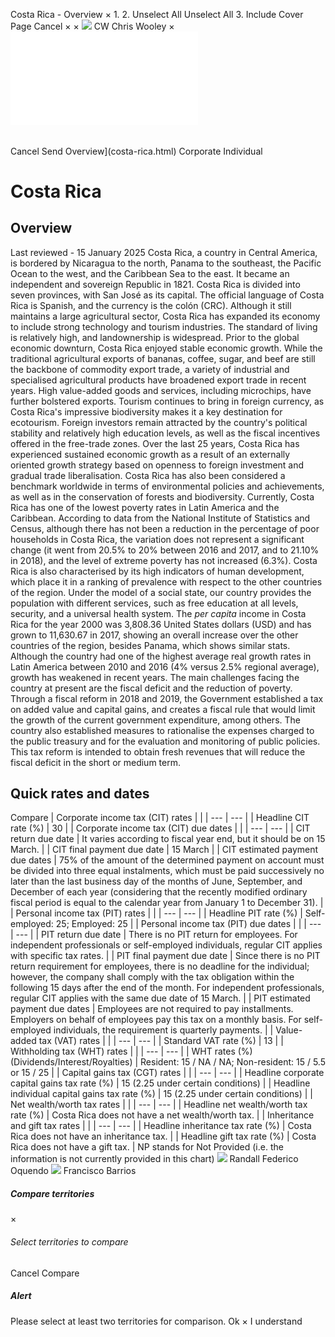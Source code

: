 Costa Rica - Overview
×
1.
2.
Unselect All
Unselect All
3.
Include Cover Page
Cancel
×
×
![](-/media/world-wide-tax-summaries/attachments/global---chris-wooley.ashx%3Frev=ac5e5f3223b34096b1afc2a6009c7320&revision=ac5e5f32-23b3-4096-b1af-c2a6009c7320&hash=859B7ADC84DC2CBEC9760E9E6EE7DE6D0A8BFCDF)
CW
Chris Wooley
×
![](costa-rica.html)
######
Cancel
Send
Overview](costa-rica.html)
Corporate
Individual
# Costa Rica
## Overview
Last reviewed - 15 January 2025
Costa Rica, a country in Central America, is bordered by Nicaragua to the north, Panama to the southeast, the Pacific Ocean to the west, and the Caribbean Sea to the east. It became an independent and sovereign Republic in 1821. Costa Rica is divided into seven provinces, with San José as its capital. The official language of Costa Rica is Spanish, and the currency is the colón (CRC).
Although it still maintains a large agricultural sector, Costa Rica has expanded its economy to include strong technology and tourism industries. The standard of living is relatively high, and landownership is widespread. Prior to the global economic downturn, Costa Rica enjoyed stable economic growth. While the traditional agricultural exports of bananas, coffee, sugar, and beef are still the backbone of commodity export trade, a variety of industrial and specialised agricultural products have broadened export trade in recent years. High value-added goods and services, including microchips, have further bolstered exports. Tourism continues to bring in foreign currency, as Costa Rica's impressive biodiversity makes it a key destination for ecotourism. Foreign investors remain attracted by the country's political stability and relatively high education levels, as well as the fiscal incentives offered in the free-trade zones.
Over the last 25 years, Costa Rica has experienced sustained economic growth as a result of an externally oriented growth strategy based on openness to foreign investment and gradual trade liberalisation.
Costa Rica has also been considered a benchmark worldwide in terms of environmental policies and achievements, as well as in the conservation of forests and biodiversity.
Currently, Costa Rica has one of the lowest poverty rates in Latin America and the Caribbean. According to data from the National Institute of Statistics and Census, although there has not been a reduction in the percentage of poor households in Costa Rica, the variation does not represent a significant change (it went from 20.5% to 20% between 2016 and 2017, and to 21.10% in 2018), and the level of extreme poverty has not increased (6.3%).
Costa Rica is also characterised by its high indicators of human development, which place it in a ranking of prevalence with respect to the other countries of the region. Under the model of a social state, our country provides the population with different services, such as free education at all levels, security, and a universal health system.
The *per capita* income in Costa Rica for the year 2000 was 3,808.36 United States dollars (USD) and has grown to 11,630.67 in 2017, showing an overall increase over the other countries of the region, besides Panama, which shows similar stats.
Although the country had one of the highest average real growth rates in Latin America between 2010 and 2016 (4% versus 2.5% regional average), growth has weakened in recent years.
The main challenges facing the country at present are the fiscal deficit and the reduction of poverty.
Through a fiscal reform in 2018 and 2019, the Government established a tax on added value and capital gains, and creates a fiscal rule that would limit the growth of the current government expenditure, among others. The country also established measures to rationalise the expenses charged to the public treasury and for the evaluation and monitoring of public policies. This tax reform is intended to obtain fresh revenues that will reduce the fiscal deficit in the short or medium term.
## Quick rates and dates
Compare
| Corporate income tax (CIT) rates | |
| --- | --- |
| Headline CIT rate (%) | 30 |
| Corporate income tax (CIT) due dates | |
| --- | --- |
| CIT return due date | It varies according to fiscal year end, but it should be on 15 March. |
| CIT final payment due date | 15 March |
| CIT estimated payment due dates | 75% of the amount of the determined payment on account must be divided into three equal instalments, which must be paid successively no later than the last business day of the months of June, September, and December of each year (considering that the recently modified ordinary fiscal period is equal to the calendar year from January 1 to December 31). |
| Personal income tax (PIT) rates | |
| --- | --- |
| Headline PIT rate (%) | Self-employed: 25;  Employed: 25 |
| Personal income tax (PIT) due dates | |
| --- | --- |
| PIT return due date | There is no PIT return for employees. For independent professionals or self-employed individuals, regular CIT applies with specific tax rates. |
| PIT final payment due date | Since there is no PIT return requirement for employees, there is no deadline for the individual; however, the company shall comply with the tax obligation within the following 15 days after the end of the month. For independent professionals, regular CIT applies with the same due date of 15 March. |
| PIT estimated payment due dates | Employees are not required to pay installments. Employers on behalf of employees pay this tax on a monthly basis.  For self-employed individuals, the requirement is quarterly payments. |
| Value-added tax (VAT) rates | |
| --- | --- |
| Standard VAT rate (%) | 13 |
| Withholding tax (WHT) rates | |
| --- | --- |
| WHT rates (%) (Dividends/Interest/Royalties) | Resident: 15 / NA / NA;  Non-resident: 15 / 5.5 or 15 / 25 |
| Capital gains tax (CGT) rates | |
| --- | --- |
| Headline corporate capital gains tax rate (%) | 15 (2.25 under certain conditions) |
| Headline individual capital gains tax rate (%) | 15 (2.25 under certain conditions) |
| Net wealth/worth tax rates | |
| --- | --- |
| Headline net wealth/worth tax rate (%) | Costa Rica does not have a net wealth/worth tax. |
| Inheritance and gift tax rates | |
| --- | --- |
| Headline inheritance tax rate (%) | Costa Rica does not have an inheritance tax. |
| Headline gift tax rate (%) | Costa Rica does not have a gift tax. |
NP stands for Not Provided (i.e. the information is not currently provided in this chart)
![](-/media/world-wide-tax-summaries/costaricarandall-federico-oquendocosta-rica--randall-oquendojpg20240708095739494.ashx%3Frev=405635e892c846108cdf2cbb750b43c1&revision=405635e8-92c8-4610-8cdf-2cbb750b43c1&hash=AF6ED23D2AF091FFD748F947CAD442E5D2C5319E)
Randall Federico Oquendo
![](-/media/world-wide-tax-summaries/20230809133135116.ashx%3Frev=d60cb4f807bc4836915dfb1be4f2d262&revision=d60cb4f8-07bc-4836-915d-fb1be4f2d262&hash=7C2536AC53B3BB3B9ADA3C84F7DA8DFAD265CCC4)
Francisco Barrios
##### Compare territories
×
###### Select territories to compare
#####
Cancel
Compare
##### Alert
Please select at least two territories for comparison.
Ok
×
I understand